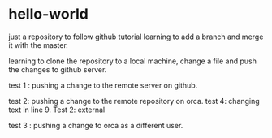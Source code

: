 # hello-world
just a repository to follow github tutorial
learning to add a branch and merge it with the master.

learning to clone the repository to a local machine, change a file and push the changes to github server.

test 1 : pushing a change to the remote server on github.

test 2: pushing a change to the remote repository on orca. test 4: changing text in line 9.
Test 2: external

test 3 : pushing a change to orca as a different user. 



